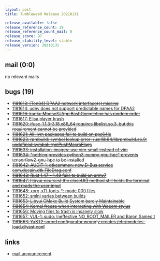 ```yaml
---
layout: post
title: Tumbleweed Release 20210131

release_available: false
release_reference_count: 19
release_reference_count_mail: 0
release_score: 97
release_stability_level: stable
release_version: 20210131
---
```


## mail (0:0)

no relevant mails

## bugs (19)

<!--more-->

- ~~[1181613: \[Ten64\] DPAA2 network interface(s) missing](https://bugzilla.opensuse.org/show_bug.cgi?id=1181613)~~
- [1181614: udev does not support predictable names for DPAA2](https://bugzilla.opensuse.org/show_bug.cgi?id=1181614)
- ~~[1181616: kanku MooseX::App BashCompletion has random order](https://bugzilla.opensuse.org/show_bug.cgi?id=1181616)~~
- [1181617: Elisa player krash](https://bugzilla.opensuse.org/show_bug.cgi?id=1181617)
- ~~[1181620: ifuse-1.1.3-3.18.x86_64 requires libplist.so.3, but this requirement cannot be provided](https://bugzilla.opensuse.org/show_bug.cgi?id=1181620)~~
- ~~[1181621: All llvm packages fail to build on ppc64le](https://bugzilla.opensuse.org/show_bug.cgi?id=1181621)~~
- ~~[1181623: rpmbuild: symbol lookup error: /usr/lib64/librpmbuild.so.9: undefined symbol: rpmPushMacroFlags](https://bugzilla.opensuse.org/show_bug.cgi?id=1181623)~~
- ~~[1181633: installation-images: use vim-small instead of vim](https://bugzilla.opensuse.org/show_bug.cgi?id=1181633)~~
- ~~[1181634: "nothing provides python3-numpy-gnu-hpc" prevents tensorflow2-gnu-hpc to be installed](https://bugzilla.opensuse.org/show_bug.cgi?id=1181634)~~
- ~~[1181642: AUDIT-1: dtkcommon: new D-Bus service com.deepin.dtk.FileDrag.conf](https://bugzilla.opensuse.org/show_bug.cgi?id=1181642)~~
- ~~[1181643: Rust 1.47 - 1.49 fails to build on armv7](https://bugzilla.opensuse.org/show_bug.cgi?id=1181643)~~
- ~~[1181647: \[libyui-ncurses\] the closeUI() method still holds the terminal and reads the user input](https://bugzilla.opensuse.org/show_bug.cgi?id=1181647)~~
- [1181648: xorg-x11-fonts-*: mode 000 files](https://bugzilla.opensuse.org/show_bug.cgi?id=1181648)
- [1181652: smlnj varies between builds](https://bugzilla.opensuse.org/show_bug.cgi?id=1181652)
- ~~[1181653: Libyui CMake Build System barely Maintainable](https://bugzilla.opensuse.org/show_bug.cgi?id=1181653)~~
- ~~[1181654: Kernel freeze when interacting with Wacom stylus](https://bugzilla.opensuse.org/show_bug.cgi?id=1181654)~~
- [1181656: Moving files to trash is insanely slow](https://bugzilla.opensuse.org/show_bug.cgi?id=1181656)
- [1181657: VUL-1: sudo:  Ineffective NO_ROOT_MAILER and Baron Samedit](https://bugzilla.opensuse.org/show_bug.cgi?id=1181657)
- ~~[1181663: YaST2 sound configurator wrongly creates /etc/modules-load.d/yast.conf](https://bugzilla.opensuse.org/show_bug.cgi?id=1181663)~~



## links

- [mail announcement](https://github.com/boombatower/tumbleweed-review/issues/10)
